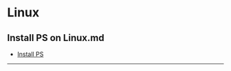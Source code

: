 # Linux

## Install PS on Linux.md
- [Install PS](https://github.com/k1n1mod/Linux/blob/main/Install%20PS%20on%20Linux.md)
----
